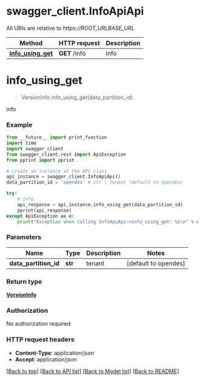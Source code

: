 # swagger_client.InfoApiApi

All URIs are relative to *https://ROOT_URLBASE_URL*

Method | HTTP request | Description
------------- | ------------- | -------------
[**info_using_get**](InfoApiApi.md#info_using_get) | **GET** /info | info


# **info_using_get**
> VersionInfo info_using_get(data_partition_id)

info

### Example 
```python
from __future__ import print_function
import time
import swagger_client
from swagger_client.rest import ApiException
from pprint import pprint

# create an instance of the API class
api_instance = swagger_client.InfoApiApi()
data_partition_id = 'opendes' # str | tenant (default to opendes)

try: 
    # info
    api_response = api_instance.info_using_get(data_partition_id)
    pprint(api_response)
except ApiException as e:
    print("Exception when calling InfoApiApi->info_using_get: %s\n" % e)
```

### Parameters

Name | Type | Description  | Notes
------------- | ------------- | ------------- | -------------
 **data_partition_id** | **str**| tenant | [default to opendes]

### Return type

[**VersionInfo**](VersionInfo.md)

### Authorization

No authorization required

### HTTP request headers

 - **Content-Type**: application/json
 - **Accept**: application/json

[[Back to top]](#) [[Back to API list]](../README.md#documentation-for-api-endpoints) [[Back to Model list]](../README.md#documentation-for-models) [[Back to README]](../README.md)


